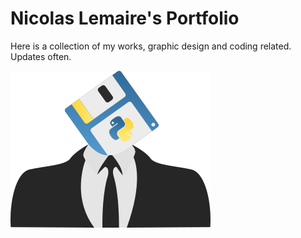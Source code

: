 # Nicolas Lemaire's Portfolio

Here is a collection of my works, graphic design and coding related. Updates often.

![anonfiles](Portfolio/anonfilespythonversion.svg)
